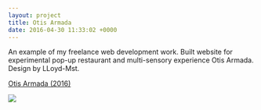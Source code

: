 ```yaml
---
layout: project
title: Otis Armada
date: 2016-04-30 11:33:02 +0000
---
```

An example of my freelance web development work. Built website for experimental pop-up restaurant and multi-sensory experience Otis Armada. Design by LLoyd-Mst.

[Otis Armada (2016)](http://otisarmada.com/ "Otis Armada")

![](/blog/assets/brutal.gif)
